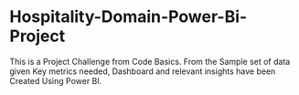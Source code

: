 # Hospitality-Domain-Power-Bi-Project
This is a Project Challenge from Code Basics. From the Sample set of data given Key metrics needed, Dashboard and relevant insights have been Created Using Power BI.
